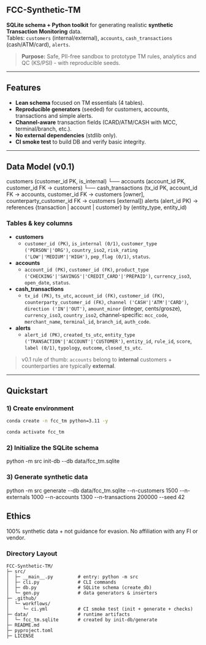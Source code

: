 ## FCC-Synthetic-TM

**SQLite schema + Python toolkit** for generating realistic **synthetic Transaction Monitoring** data.  
Tables: `customers` (internal/external), `accounts`, `cash_transactions` (cash/ATM/card), `alerts`.

> **Purpose:** Safe, PII-free sandbox to prototype TM rules, analytics and QC (KS/PSI) - with reproducible seeds.

---

## Features
- **Lean schema** focused on TM essentials (4 tables).
- **Reproducible generators** (seeded) for customers, accounts, transactions and simple alerts.
- **Channel-aware** transaction fields (CARD/ATM/CASH with MCC, terminal/branch, etc.).
- **No external dependencies** (stdlib only).
- **CI smoke test** to build DB and verify basic integrity.

---

## Data Model (v0.1)

customers (customer_id PK, is_internal)
└── accounts (account_id PK, customer_id FK -> customers)
└── cash_transactions (tx_id PK, account_id FK -> accounts,
customer_id FK -> customers [owner],
counterparty_customer_id FK -> customers [external])
alerts (alert_id PK) → references {transaction | account | customer} by (entity_type, entity_id)

### Tables & key columns
- **customers**
  - `customer_id (PK)`, `is_internal (0/1)`, `customer_type ('PERSON'|'ORG')`,
    `country_iso2`, `risk_rating ('LOW'|'MEDIUM'|'HIGH')`, `pep_flag (0/1)`, `status`.
- **accounts**
  - `account_id (PK)`, `customer_id (FK)`, `product_type ('CHECKING'|'SAVINGS'|'CREDIT_CARD'|'PREPAID')`,
    `currency_iso3`, `open_date`, `status`.
- **cash_transactions**
  - `tx_id (PK)`, `ts_utc`, `account_id (FK)`, `customer_id (FK)`, `counterparty_customer_id (FK)`,
    `channel ('CASH'|'ATM'|'CARD')`, `direction ('IN'|'OUT')`,
    `amount_minor` (integer, cents/grosze), `currency_iso3`, `country_iso2`,
    channel-specific: `mcc_code`, `merchant_name`, `terminal_id`, `branch_id`, `auth_code`.
- **alerts**
  - `alert_id (PK)`, `created_ts_utc`, `entity_type ('TRANSACTION'|'ACCOUNT'|'CUSTOMER')`, `entity_id`,
    `rule_id`, `score`, `label (0/1)`, `typology`, `outcome`, `closed_ts_utc`.

> v0.1 rule of thumb: `accounts` belong to **internal** customers + counterparties are typically **external**.

---

## Quickstart

### 1) Create environment
~~~bash
conda create -n fcc_tm python=3.11 -y

conda activate fcc_tm
~~~

### 2) Initialize the SQLite schema

python -m src init-db --db data/fcc_tm.sqlite

### 3) Generate synthetic data
python -m src generate --db data/fcc_tm.sqlite --n-customers 1500 --n-externals 1000 --n-accounts 1300 --n-transactions 200000 --seed 42

## Ethics 

100% synthetic data + not guidance for evasion. No affiliation with any FI or vendor.

### Directory Layout

```text
FCC-Synthetic-TM/
├─ src/
│  ├─ __main__.py         # entry: python -m src
│  ├─ cli.py              # CLI commands
│  ├─ db.py               # SQLite schema (create_db)
│  └─ gen.py              # data generators & inserters
├─ .github/
│  └─ workflows/
│     └─ ci.yml           # CI smoke test (init + generate + checks)
├─ data/                  # runtime artifacts
│  └─ fcc_tm.sqlite       # created by init-db/generate
├─ README.md
├─ pyproject.toml
├─ LICENSE